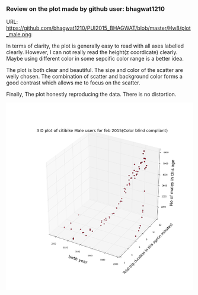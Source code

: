 ### Review on the plot made by github user: bhagwat1210
URL: https://github.com/bhagwat1210/PUI2015_BHAGWAT/blob/master/Hw8/plot_male.png

In terms of clarity, the plot is generally easy to read with all axes labelled clearly. However, I can not really read the height(z coordicate) clearly. Maybe using different color in some sepcific color range is a better idea.  

The plot is both clear and beautiful. The size and color of the scatter are welly chosen. The combination of scatter and background color forms a good contrast which allows me to focus on the scatter.  

Finally, The plot honestly reproducing the data. There is no distortion.

![3D_tripdata](https://github.com/bhagwat1210/PUI2015_BHAGWAT/blob/master/Hw8/plot_male.png "3D_tripdata")